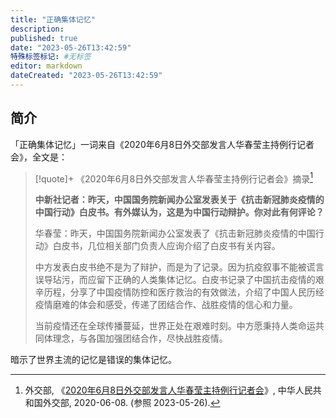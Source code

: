 ```yaml
---
title: "正确集体记忆"
description:
published: true
date: "2023-05-26T13:42:59"
特殊标签标记: #无标签
editor: markdown
dateCreated: "2023-05-26T13:42:59"
---
```


## 简介

「正确集体记忆」一词来自《2020年6月8日外交部发言人华春莹主持例行记者会》，全文是：

> [!quote]+ 《2020年6月8日外交部发言人华春莹主持例行记者会》摘录[^18998]
>
> **中新社记者：昨天，中国国务院新闻办公室发表关于《抗击新冠肺炎疫情的中国行动》白皮书。有外媒认为，这是为中国行动辩护。你对此有何评论？**
>
> 华春莹：昨天，中国国务院新闻办公室发表了《抗击新冠肺炎疫情的中国行动》白皮书，几位相关部门负责人应询介绍了白皮书有关内容。
>
> 中方发表白皮书绝不是为了辩护，而是为了记录。因为抗疫叙事不能被谎言误导玷污，而应留下正确的人类集体记忆。白皮书记录了中国抗击疫情的艰辛历程，分享了中国疫情防控和医疗救治的有效做法，介绍了中国人民历经疫情磨难的体会和感受，传递了团结合作、战胜疫情的信心和力量。
>
> 当前疫情还在全球传播蔓延，世界正处在艰难时刻。中方愿秉持人类命运共同体理念，与各国加强团结合作，尽快战胜疫情。

[^18998]: 外交部, 《[2020年6月8日外交部发言人华春莹主持例行记者会](https://web.archive.org/web/20230504102308/https://www.fmprc.gov.cn/web/fyrbt_673021/jzhsl_673025/202006/t20200608_5418998.shtml)》, 中华人民共和国外交部, 2020-06-08. (参照 2023-05-26).

暗示了世界主流的记忆是错误的集体记忆。
